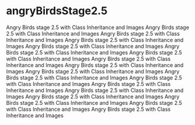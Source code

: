 # angryBirdsStage2.5
Angry Birds stage 2.5 with Class Inheritance and Images
Angry Birds stage 2.5 with Class Inheritance and Images
Angry Birds stage 2.5 with Class Inheritance and Images
Angry Birds stage 2.5 with Class Inheritance and Images
Angry Birds stage 2.5 with Class Inheritance and Images
Angry Birds stage 2.5 with Class Inheritance and Images
Angry Birds stage 2.5 with Class Inheritance and Images
Angry Birds stage 2.5 with Class Inheritance and Images
Angry Birds stage 2.5 with Class Inheritance and Images
Angry Birds stage 2.5 with Class Inheritance and Images
Angry Birds stage 2.5 with Class Inheritance and Images
Angry Birds stage 2.5 with Class Inheritance and Images
Angry Birds stage 2.5 with Class Inheritance and Images
Angry Birds stage 2.5 with Class Inheritance and Images
Angry Birds stage 2.5 with Class Inheritance and Images
Angry Birds stage 2.5 with Class Inheritance and Images
Angry Birds stage 2.5 with Class Inheritance and Images
Angry Birds stage 2.5 with Class Inheritance and Images
